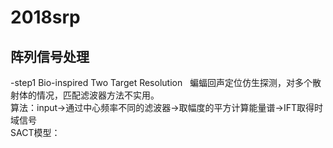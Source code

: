 # 2018srp
## 阵列信号处理
-step1  Bio-inspired Two Target Resolution  
蝙蝠回声定位仿生探测，对多个散射体的情况，匹配滤波器方法不实用。  
算法：input->通过中心频率不同的滤波器->取幅度的平方计算能量谱->IFT取得时域信号  
SACT模型：
